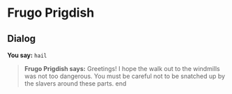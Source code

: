 # Frugo Prigdish


## Dialog

**You say:** `hail`



>**Frugo Prigdish says:** Greetings! I hope the walk out to the windmills was not too dangerous. You must be careful not to be snatched up by the slavers around these parts.
end

